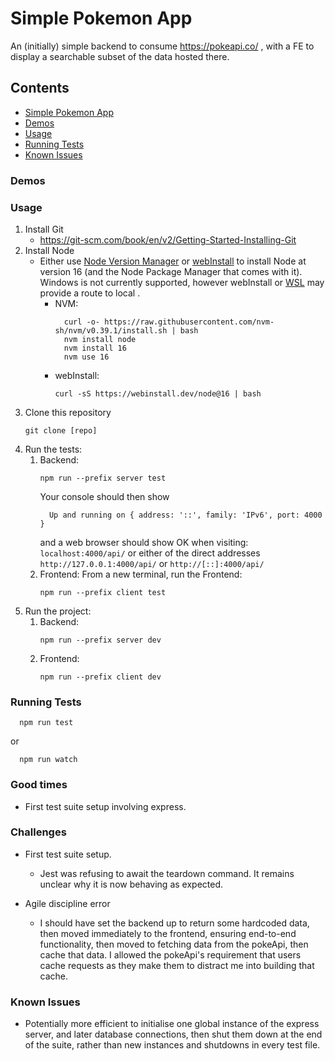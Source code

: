 # Simple Pokemon App

An (initially) simple backend to consume https://pokeapi.co/ , with a FE to display a searchable subset of the data hosted there.

## Contents
- [Simple Pokemon App](#simple-pokemon-app)
- [Demos](#demos)
- [Usage](#usage)
- [Running Tests](#running-tests)
- [Known Issues](#known-issues)

### Demos

### Usage
1. Install Git
    - https://git-scm.com/book/en/v2/Getting-Started-Installing-Git
1. Install Node
    - Either use [Node Version Manager](https://github.com/nvm-sh/nvm) or [webInstall](https://webinstall.dev/node/) to install Node at version 16 (and the Node Package Manager that comes with it).  
    Windows is not currently supported, however webInstall  or [WSL](https://docs.microsoft.com/en-us/windows/wsl/install) may provide a route to local .
      - NVM:
        ```console
          curl -o- https://raw.githubusercontent.com/nvm-sh/nvm/v0.39.1/install.sh | bash
          nvm install node
          nvm install 16
          nvm use 16
        ```
      - webInstall:
        ```console
        curl -sS https://webinstall.dev/node@16 | bash
        ```
1. Clone this repository
    ```console
    git clone [repo]
    ```
1. Run the tests:
    1. Backend:
        ```console
        npm run --prefix server test
        ```
        Your console should then show
        ```console
          Up and running on { address: '::', family: 'IPv6', port: 4000 }
        ```
        and a web browser should show OK when visiting:
        `localhost:4000/api/` or either of the direct addresses `http://127.0.0.1:4000/api/` or `http://[::]:4000/api/`
    2. Frontend:
        From a new terminal, run the Frontend:
        ```console
        npm run --prefix client test
        ```
1. Run the project:
    1. Backend:
        ```console
        npm run --prefix server dev
        ```
    2. Frontend:
        ```console
        npm run --prefix client dev
        ```


### Running Tests

```console
  npm run test
```
or
```console
  npm run watch
```

### Good times
  - First test suite setup involving express.

### Challenges
  - First test suite setup.
    - Jest was refusing to await the teardown command.  It remains unclear why it is now behaving as expected.
  
  - Agile discipline error 
    - I should have set the backend up to return some hardcoded data, then moved immediately to the frontend, ensuring end-to-end functionality, then moved to fetching data from the pokeApi, then cache that data.  I allowed the pokeApi's requirement that users cache requests as they make them to distract me into building that cache.

### Known Issues

  - Potentially more efficient to initialise one global instance of the express server, and later database connections, then shut them down at the end of the suite, rather than new instances and shutdowns in every test file.